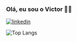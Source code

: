 ### Olá, eu sou o Victor 👋🏻
[![linkedin](https://img.shields.io/badge/LinkedIn-0077B5?style=for-the-badge&logo=linkedin&logoColor=white)](https://www.linkedin.com/in/victor-alves-santana-111440196/)

![Top Langs](https://github-readme-stats.vercel.app/api/top-langs/?username=anuraghazra&hide_progress=true)
